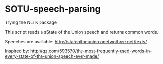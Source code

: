 # SOTU-speech-parsing
Trying the NLTK package

This script reads a sState of the Union speech and returns common words.

Speeches are available:
http://stateoftheunion.onetwothree.net/texts/

Inspired by:
http://qz.com/593570/the-most-frequently-used-words-in-every-state-of-the-union-speech-ever-made/

